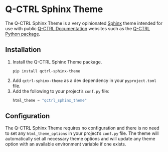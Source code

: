 # Q-CTRL Sphinx Theme

The Q-CTRL Sphinx Theme is a very opinionated [Sphinx](https://www.sphinx-doc.org/) theme intended for use with public [Q-CTRL Documentation](https://docs.q-ctrl.com/) websites such as the [Q-CTRL Python package](https://docs.q-ctrl.com/boulder-opal/references/qctrl/).

## Installation

1. Install the Q-CTRL Sphinx Theme package.
    ```shell
    pip install qctrl-sphinx-theme
    ```
1. Add `qctrl-sphinx-theme` as a dev dependency in your `pyproject.toml` file.
1. Add the following to your project’s `conf.py` file:
    ```python
    html_theme = "qctrl_sphinx_theme"
    ```

## Configuration

The Q-CTRL Sphinx Theme requires no configuration and there is no need to set any `html_theme_options` in your project’s `conf.py` file. The theme will automatically set all necessary theme options and will update any theme option with an available environment variable if one exists.
